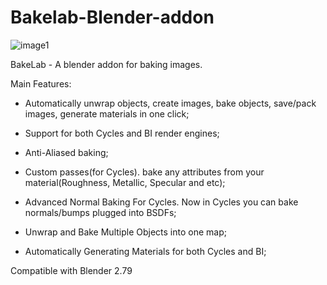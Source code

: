 # Bakelab-Blender-addon

![image1](https://github.com/Shahzod114/Bakelab-Blender-addon/blob/master/banner.jpg)

BakeLab - A blender addon for baking images.

Main Features:

- Automatically unwrap objects, create images, bake objects, save/pack images, generate materials in one click;

- Support for both Cycles and BI render engines;

- Anti-Aliased baking;

- Custom passes(for Cycles). bake any attributes from your material(Roughness, Metallic, Specular and etc);

- Advanced Normal Baking For Cycles. Now in Cycles you can bake normals/bumps plugged into BSDFs;

- Unwrap and Bake Multiple Objects into one map;

- Automatically Generating Materials for both Cycles and BI;

Compatible with Blender 2.79
